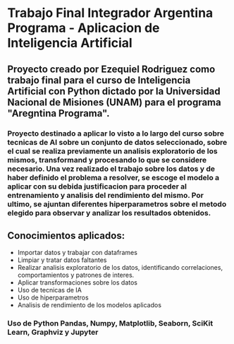 # Trabajo Final Integrador Argentina Programa - Aplicacion de Inteligencia Artificial

## Proyecto creado por Ezequiel Rodriguez como trabajo final para el curso de Inteligencia Artificial con Python dictado por la Universidad Nacional de Misiones (UNAM) para el programa "Aregntina Programa".

### Proyecto destinado a aplicar lo visto a lo largo del curso sobre tecnicas de AI sobre un conjunto de datos seleccionado, sobre el cual se realiza previamente un analisis exploratorio de los mismos, transformand y procesando lo que se considere necesario. Una vez realizado el trabajo sobre los datos y de haber definido el problema a resolver, se escoge el modelo a aplicar con su debida justificacion para proceder al entrenamiento y analisis del rendimiento del mismo. Por ultimo, se ajuntan diferentes hiperparametros sobre el metodo elegido para observar y analizar los resultados obtenidos.

## Conocimientos aplicados:
* Importar datos y trabajar con dataframes
* Limpiar y tratar datos faltantes
* Realizar analisis exploratorio de los datos, identificando correlaciones, comportamientos y patrones de interes.
* Aplicar transformaciones sobre los datos
* Uso de tecnicas de IA
* Uso de hiperparametros
* Analisis de rendimiento de los modelos aplicados

### Uso de Python Pandas, Numpy, Matplotlib, Seaborn, SciKit Learn, Graphviz y Jupyter
